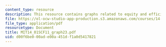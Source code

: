 ```yaml
---
content_type: resource
description: This resource contains graphs related to equity and efficiency.
file: https://ol-ocw-studio-app-production.s3.amazonaws.com/courses/14-01sc-principles-of-microeconomics-fall-2011/d00f6be000ade00a451df1a0d5417821_MIT14_01SCF11_graph23.pdf
file_type: application/pdf
resourcetype: Document
title: MIT14_01SCF11_graph23.pdf
uid: d00f6be0-00ad-e00a-451d-f1a0d5417821
---
```

